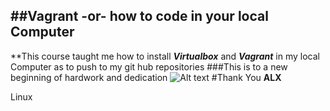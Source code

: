 ##Vagrant -or- how to code in your local Computer
---
**This course taught me how to install ***Virtualbox*** and ***Vagrant*** in my local Computer as to push to my git hub repositories
###This is to a new beginning of hardwork and dedication
![Alt text](https://www.shorturl.at/lAUW8)
#Thank You **ALX**

Linux